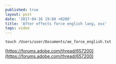 ```yaml
---
published: true
layout: post
date: '2017-04-16 19:00 +0200'
title: 'After effects force english lang, osx'
tags: video
---
```

    touch /Users/user/Documents/ae_force_english.txt
    
[https://forums.adobe.com/thread/657200](https://forums.adobe.com/thread/657200)
